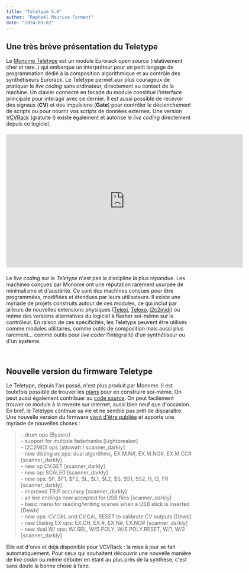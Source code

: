 ```yaml
---
title: "Teletype 5.0"
author: "Raphaël Maurice Forment"
date: "2024-03-02"
---
```


## Une très brève présentation du Teletype

Le [Monome Teletype](https://monome.org/docs/teletype/) est un module Eurorack _open source_ (relativement cher et rare..) qui embarque un interpréteur pour un petit langage de programmation dédié à la composition algorithmique et au contrôle des synthétiseurs Eurorack. Le Teletype permet aux plus courageux de pratiquer le _live coding_ sans ordinateur, directement au contact de la machine. Un clavier connecté en facade du module constitue l'interface principale pour interagir avec ce dernier. Il est aussi possible de recevoir des signaux (**CV**) et des impulsions  (**Gate**) pour contrôler le déclenchement de scripts ou pour nourrir vos scripts de données externes. Une version [VCVRack](https://vcvrack.com/) (gratuite !) existe également et autorise le _live coding_ directement depuis ce logiciel.

<iframe 
    src="https://player.vimeo.com/video/129271731?h=0070353db0&color=ff7700&title=0&byline=0&portrait=0" 
    width="640" height="360" frameborder="0" 
    allow="autoplay; fullscreen; picture-in-picture allowfullscreen" 
    style="display:block;margin-left:auto;margin-right:auto;margin-top:20px;margin-bottom:20px">
</iframe>

Le _live coding_ sur le _Teletype_ n'est pas la discipline la plus répandue. Les machines conçues par Monome ont une réputation rarement usurpée de minimalisme et d'austérité. Ce sont des machines conçues pour être programmées, modifiées et étendues par leurs utilisateurs. Il existe une myriade de projets construits autour de ces modules, ce qui inclut par ailleurs de nouvelles extensions physiques ([Telexi](https://store.bpcmusic.com/products/telexi?variant=28441435083), [Telexo](https://store.bpcmusic.com/products/telexo?variant=29458964427), [i2c2midi](https://github.com/attowatt/i2c2midi)) ou même des versions alternatives du logiciel à flasher soi-même sur le contrôleur. En raison de ces spécificités, les Teletype peuvent être utilisés comme modules utilitaires, comme outils de composition mais aussi plus rarement... comme outils pour _live coder_ l'intégralité d'un synthétiseur ou d'un système.

<br>

## Nouvelle version du firmware Teletype

Le Teletype, depuis l'an passé, n'est plus produit par Monome. Il est toutefois possible de trouver les [plans](https://llllllll.co/t/teletype-hardware-open/27242) pour en construire soi-même. On peut aussi également contribuer au [code source](https://github.com/monome/teletype). On peut facilement trouver ce module à la revente sur internet, aussi bien neuf que d'occasion. En bref, le Teletype continue sa vie et ne semble pas prêt de disparaître. Une nouvelle version du firmware [vient d'être publiée](https://github.com/monome/teletype/releases/tag/v5.0.0) et apporte une myriade de nouvelles choses :

<blockquote>
- drum ops [Byzero]<br>
- support for multiple faderbanks [Lightbreaker]<br>
- I2C2MIDI ops [attowatt / scanner_darkly]<br>
- new disting ex ops: dual algorithms, EX.M.N#, EX.M.NO#, EX.M.CC# [scanner_darkly]<br>
- new op CV.GET [scanner_darkly]<br>
- new op: SCALE0 [scanner_darkly]<br>
- new ops: $F, $F1, $F2, $L, $L1, $L2, $S, $S1, $S2, I1, I2, FR [scanner_darkly]<br>
- improved TR.P accuracy [scanner_darkly]<br>
- all line endings now accepted for USB files [scanner_darkly]<br>
- basic menu for reading/writing scenes when a USB stick is inserted [Dewb]<br>
- new ops: CV.CAL and CV.CAL.RESET to calibrate CV outputs [Dewb]<br>
- new Disting EX ops: EX.CH, EX.#, EX.N#, EX.NO# [scanner_darkly]<br>
- new dual W/ ops: W/.SEL, W/S.POLY, W/S.POLY.RESET, W/1, W/2 [scanner_darkly]<br>
</blockquote>

Elle est d'ores et déjà disponible pour VCVRack : la mise à jour se fait automatiquement. Pour ceux qui souhaitent découvrir une nouvelle manière de _live coder_ ou même débuter en étant au plus près de la synthèse, c'est sans doute la bonne chose à faire.